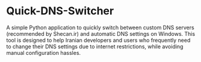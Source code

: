 # Quick-DNS-Switcher
A simple Python application to quickly switch between custom DNS servers (recommended by Shecan.ir) and automatic DNS settings on Windows. This tool is designed to help Iranian developers and users who frequently need to change their DNS settings due to internet restrictions, while avoiding manual configuration hassles.
